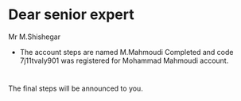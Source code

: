 # Dear senior expert

Mr M.Shishegar

* The account steps are named
M.Mahmoudi
Completed and code 7j11tvaly901 was registered 
for Mohammad Mahmoudi account.
#
The final steps will be announced to you.

